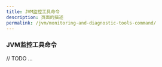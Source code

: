 ```yaml
---
title: JVM监控工具命令
description: 页面的描述
permalink: /jvm/monitoring-and-diagnostic-tools-command/
---
```



### JVM监控工具命令

// TODO ...
